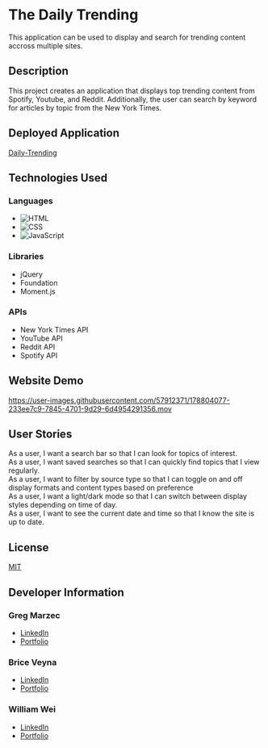 # The Daily Trending
This application can be used to display and search for trending content accross multiple sites.

## Description
This project creates an application that displays top trending content from Spotify, Youtube, and Reddit. Additionally, the user can search by keyword for articles by topic from the New York Times.

## Deployed Application
[Daily-Trending](https://qosole.github.io/daily-trending/)

## Technologies Used
### Languages
- ![HTML](https://img.shields.io/badge/HTML-34.7%25-red)
- ![CSS](https://img.shields.io/badge/CSS-12.8%25-blue)
- ![JavaScript](https://img.shields.io/badge/JavaScript-52.5%25-yellow)
### Libraries
- jQuery
- Foundation
- Moment.js
### APIs
- New York Times API
- YouTube API
- Reddit API
- Spotify API

## Website Demo
https://user-images.githubusercontent.com/57912371/178804077-233ee7c9-7845-4701-9d29-6d4954291356.mov

## User Stories
As a user, I want a search bar so that I can look for topics of interest.  
As a user, I want saved searches so that I can quickly find topics that I view regularly.  
As a user, I want to filter by source type so that I can toggle on and off display formats and content types based on preference  
As a user, I want a light/dark mode so that I can switch between display styles depending on time of day.  
As a user, I want to see the current date and time so that I know the site is up to date.

## License
[MIT](https://choosealicense.com/licenses/mit/)

## Developer Information
### Greg Marzec
- [LinkedIn](https://www.linkedin.com/in/greg-marzec-b6800b242/)
- [Portfolio](https://gregmarz.github.io/portfolio/)

### Brice Veyna
- [LinkedIn](https://www.linkedin.com/in/brice-veyna/)
- [Portfolio](https://briceveyna.github.io/Portfolio/)

### William Wei
- [LinkedIn](https://www.linkedin.com/in/william-wei-044b35241/)
- [Portfolio](https://qosole.github.io/work-portfolio/)
